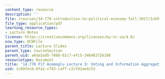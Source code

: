 ```yaml
---
content_type: resource
description: ''
file: /courses/14-770-introduction-to-political-economy-fall-2017/1c69fecb6fa1c743caffc2cfd1ae4c53_MIT14_770F17_lec3_acemoglu.pdf
file_type: application/pdf
learning_resource_types:
- Lecture Notes
license: https://creativecommons.org/licenses/by-nc-sa/4.0/
ocw_type: OCWFile
parent_title: Lecture Slides
parent_type: CourseSection
parent_uid: a6da3ad5-7888-61c7-efc5-346483726198
resourcetype: Document
title: '14.770 F17 Acemoglu Lecture 3: Voting and Information Aggregation'
uid: 1c69fecb-6fa1-c743-caff-c2cfd1ae4c53
---
```

